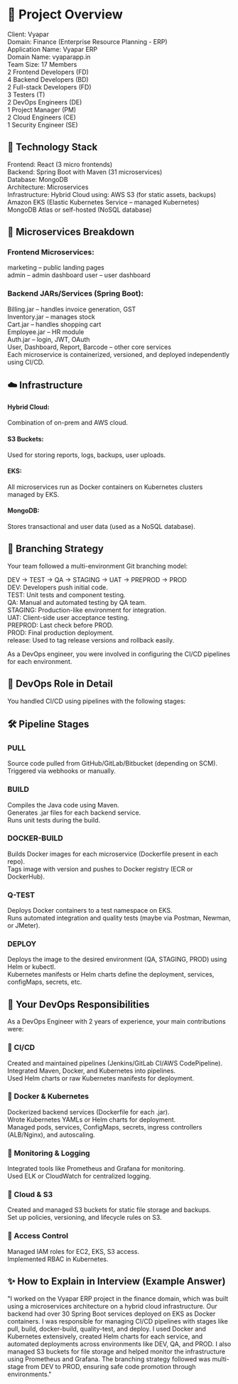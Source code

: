# 💼 Project Overview

Client: Vyapar  
Domain: Finance (Enterprise Resource Planning - ERP)  
Application Name: Vyapar ERP  
Domain Name: vyaparapp.in  
Team Size: 17 Members  
2 Frontend Developers (FD)  
4 Backend Developers (BD)  
2 Full-stack Developers (FD)  
3 Testers (T)  
2 DevOps Engineers (DE)  
1 Project Manager (PM)  
2 Cloud Engineers (CE)  
1 Security Engineer (SE)  

## 🧩 Technology Stack

Frontend: React (3 micro frontends)  
Backend: Spring Boot with Maven (31 microservices)  
Database: MongoDB  
Architecture: Microservices  
Infrastructure: Hybrid Cloud using:
AWS S3 (for static assets, backups)  
Amazon EKS (Elastic Kubernetes Service – managed Kubernetes)  
MongoDB Atlas or self-hosted (NoSQL database)  

## 🔧 Microservices Breakdown

### Frontend Microservices:
marketing – public landing pages  
admin – admin dashboard
user – user dashboard  

### Backend JARs/Services (Spring Boot):
Billing.jar – handles invoice generation, GST  
Inventory.jar – manages stock  
Cart.jar – handles shopping cart  
Employee.jar – HR module  
Auth.jar – login, JWT, OAuth  
User, Dashboard, Report, Barcode – other core services  
Each microservice is containerized, versioned, and deployed independently using CI/CD.

## ☁️ Infrastructure

#### Hybrid Cloud: 
Combination of on-prem and AWS cloud.  
#### S3 Buckets:
 Used for storing reports, logs, backups, user uploads.  
#### EKS: 
All microservices run as Docker containers on Kubernetes clusters managed by EKS.  
#### MongoDB: 
Stores transactional and user data (used as a NoSQL database).  

## 🔀 Branching Strategy

Your team followed a multi-environment Git branching model:

DEV → TEST → QA → STAGING → UAT → PREPROD → PROD  
DEV: Developers push initial code.  
TEST: Unit tests and component testing.  
QA: Manual and automated testing by QA team.  
STAGING: Production-like environment for integration.  
UAT: Client-side user acceptance testing.  
PREPROD: Last check before PROD.  
PROD: Final production deployment.  
release: Used to tag release versions and rollback easily.  

As a DevOps engineer, you were involved in configuring the CI/CD pipelines for each environment.

## 🚀 DevOps Role in Detail

You handled CI/CD using pipelines with the following stages:

## 🛠️ Pipeline Stages

### PULL
Source code pulled from GitHub/GitLab/Bitbucket (depending on SCM).  
Triggered via webhooks or manually.

### BUILD
Compiles the Java code using Maven.  
Generates .jar files for each backend service.  
Runs unit tests during the build.  

### DOCKER-BUILD
Builds Docker images for each microservice (Dockerfile present in each repo).  
Tags image with version and pushes to Docker registry (ECR or DockerHub).  

### Q-TEST
Deploys Docker containers to a test namespace on EKS.  
Runs automated integration and quality tests (maybe via Postman, Newman, or JMeter).  

### DEPLOY
Deploys the image to the desired environment (QA, STAGING, PROD) using Helm or kubectl.  
Kubernetes manifests or Helm charts define the deployment, services, configMaps, secrets, etc.  

## 📌 Your DevOps Responsibilities
As a DevOps Engineer with 2 years of experience, your main contributions were:

### 🔹 CI/CD
Created and maintained pipelines (Jenkins/GitLab CI/AWS CodePipeline).  
Integrated Maven, Docker, and Kubernetes into pipelines.  
Used Helm charts or raw Kubernetes manifests for deployment.  

### 🔹 Docker & Kubernetes
Dockerized backend services (Dockerfile for each .jar).  
Wrote Kubernetes YAMLs or Helm charts for deployment.  
Managed pods, services, ConfigMaps, secrets, ingress controllers (ALB/Nginx), and autoscaling.

### 🔹 Monitoring & Logging
Integrated tools like Prometheus and Grafana for monitoring.  
Used ELK or CloudWatch for centralized logging.  

### 🔹 Cloud & S3
Created and managed S3 buckets for static file storage and backups.  
Set up policies, versioning, and lifecycle rules on S3.  

### 🔹 Access Control
Managed IAM roles for EC2, EKS, S3 access.  
Implemented RBAC in Kubernetes.  

## ✨ How to Explain in Interview (Example Answer)
"I worked on the Vyapar ERP project in the finance domain, which was built using a microservices architecture on a hybrid cloud infrastructure. Our backend had over 30 Spring Boot services deployed on EKS as Docker containers. I was responsible for managing CI/CD pipelines with stages like pull, build, docker-build, quality-test, and deploy. I used Docker and Kubernetes extensively, created Helm charts for each service, and automated deployments across environments like DEV, QA, and PROD. I also managed S3 buckets for file storage and helped monitor the infrastructure using Prometheus and Grafana. The branching strategy followed was multi-stage from DEV to PROD, ensuring safe code promotion through environments."